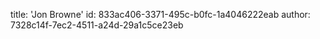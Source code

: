 title: 'Jon Browne'
id: 833ac406-3371-495c-b0fc-1a4046222eab
author: 7328c14f-7ec2-4511-a24d-29a1c5ce23eb
